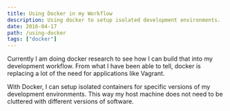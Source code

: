 ```yaml
---
title: Using Docker in my Workflow
description: Using docker to setup isolated development environments.
date: 2016-04-17
path: /using-docker
tags: ["docker"]
---
```


Currently I am doing docker research to see how I can build that into my development workflow. From what I have been able to tell, docker is replacing a lot of the need for applications like Vagrant.

With Docker, I can setup isolated containers for specific versions of my development environments. This way my host machine does not need to be cluttered with different versions of software.
